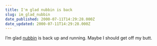```yaml
---
title: I'm glad nubbin is back
slug: im_glad_nubbin
date_published: 2000-07-11T14:29:28.000Z
date_updated: 2000-07-11T14:29:28.000Z
---
```


I’m glad [nubbin](http://www.nubbin.com/) is back up and running. Maybe I should get off my butt.
